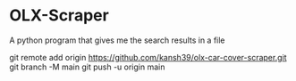# OLX-Scraper
A python program that gives me the search results in a file


git remote add origin https://github.com/kansh39/olx-car-cover-scraper.git
git branch -M main
git push -u origin main
